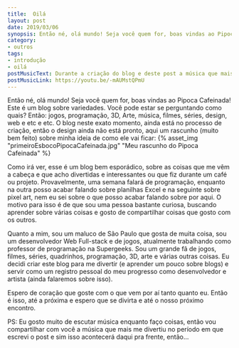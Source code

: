 ```yaml
---
title:  Oilá
layout: post
date: 2019/03/06
synopsis: Então né, olá mundo! Seja você quem for, boas vindas ao Pipoca Cafeinada, deixe-me explicar do que se trata esse blog
category:
- outros
tags:
- introdução
- oilá
postMusicText: Durante a criação do blog e deste post a música que mais me divertiu foi a Laughing pelo Guess Who, que, como deve ter deduzido no link da música, encontrei no teaser do novo filme do coringa, do qual é claro, estou muito ansioso para ver.
postMusicLink: https://youtu.be/-mAUMstQPmU
---
```


Então né, olá mundo! Seja você quem for, boas vindas ao Pipoca Cafeinada! Este é um blog sobre variedades. Você pode estar se perguntando como quais? Então: jogos, programação, 3D, Arte, música, filmes, séries, design, web e etc e etc. O blog neste exato momento, ainda está no processo de criação, então o design ainda não está pronto, aqui um rascunho (muito bem feito) sobre minha ideia de como ele vai ficar:
{% asset_img "primeiroEsbocoPipocaCafeinada.jpg" "Meu rascunho do Pipoca Cafeinada" %}

Como irá ver, esse é um blog bem esporádico, sobre as coisas que me vêm a cabeça e que acho divertidas e interessantes ou que fiz durante um café ou projeto. Provavelmente, uma semana falará de programação, enquanto na outra posso acabar falando sobre planilhas Excel e na seguinte sobre pixel art, nem eu sei sobre o que posso acabar falando sobre por aqui. O motivo para isso é de que sou uma pessoa bastante curiosa, buscando aprender sobre várias coisas e gosto de compartilhar coisas que gosto com os outros.

Quanto a mim, sou um maluco de São Paulo que gosta de muita coisa, sou um desenvolvedor Web Full-stack e de jogos, atualmente trabalhando como professor de programação na Supergeeks. Sou um grande fã de jogos, filmes, séries, quadrinhos, programação, 3D, arte e várias outras coisas. Eu decidi criar este blog para me divertir (e aprender um pouco sobre blogs) e servir como um registro pessoal do meu progresso como desenvolvedor e artista (ainda falaremos sobre isso).

Espero de coração que goste com o que vem por aí tanto quanto eu. Então é isso, até a próxima e espero que se divirta e até o nosso próximo encontro.

PS: Eu gosto muito de escutar música enquanto faço coisas, então vou compartilhar com você a música que mais me divertiu no período em que escrevi o post e sim isso acontecerá daqui pra frente, então...
